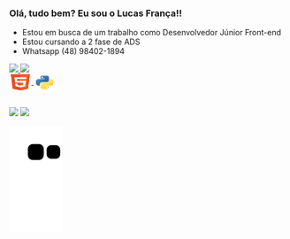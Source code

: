 ### Olá, tudo bem? Eu sou o Lucas França!!

- Estou em busca de um trabalho como Desenvolvedor Júnior Front-end 
- Estou cursando a 2 fase de ADS  
- Whatsapp (48) 98402-1894

<div>
  <a href="https://beacons.al/lucas-fra1508>">
  <img height="180em" src="https://github-readme-stats.vercel.app/api?username=lucas-fra1508&show_icons=false&theme=darkclude_all_commits=true&count_private=true"/>
  <img height="180em" src="https://github-readme-stats.vercel.app/api/top-langs/?username=lucas-fra1508act&langs_count=7&theme=dark
</div>
                           
<div style="display: inline_block"><br> 
  <img align="center" alt="Rafa-HTML" height="30" width="40" src="https://raw.githubusercontent.com/devicons/devicon/master/icons/html5/html5-original.svg">
  <img align="center" alt="Rafa-Python" height="30" width="40" src="https://raw.githubusercontent.com/devicons/devicon/master/icons/python/python-original.svg">


  
  ##
  
 <div>
   <a href="https://instagram.com/lucas_fra23" target="_blank"><img src="https://img.shields.io/badge/-Instagram-%23E4405F?style=for-the-badge&logo=instagram&logoColor=white" target="_blank"></a>
   <a href="https://www.linkedin.com/in/lucasfrança95" target="_blank"><img src="https://img.shields.io/badge/-LinkedIn-%230077B5?style=for-the-badge&logo=linkedin&logoColor=white" target="_blank"></a>
 
 ![Snake animation](https://github.com/rafaballerini/rafaballerini/blob/output/github-contribution-grid-snake.svg)
 
</div>
